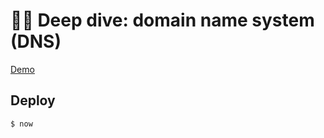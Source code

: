 # 🕵️‍♂️ Deep dive: domain name system (DNS)

[Demo](https://deep-dive-dns.andrewwwavdeev.now.sh/)

## Deploy
```shell
$ now
```
